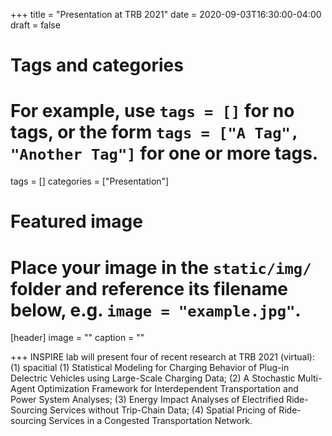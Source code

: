 +++
title = "Presentation at TRB 2021"
date = 2020-09-03T16:30:00-04:00
draft = false

# Tags and categories
# For example, use `tags = []` for no tags, or the form `tags = ["A Tag", "Another Tag"]` for one or more tags.
tags = []
categories = ["Presentation"]

# Featured image
# Place your image in the `static/img/` folder and reference its filename below, e.g. `image = "example.jpg"`.
[header]
image = ""
caption = ""

+++
INSPIRE lab will present four of recent research at TRB 2021 (virtual): (1) spacitial (1) Statistical Modeling for Charging Behavior of Plug-in Delectric Vehicles using Large-Scale Charging Data; (2) A Stochastic Multi-Agent Optimization Framework for Interdependent Transportation and Power System Analyses; (3) Energy Impact Analyses of Electrified Ride-Sourcing Services without Trip-Chain Data; (4) Spatial Pricing of Ride-sourcing Services in a Congested Transportation Network.
